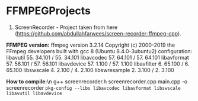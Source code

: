 # FFMPEGProjects

1. ScreenRecorder - Project taken from here (https://github.com/abdullahfarwees/screen-recorder-ffmpeg-cpp).

<b>FFMPEG version:</b>
ffmpeg version 3.2.14 Copyright (c) 2000-2019 the FFmpeg developers
built with gcc 8 (Ubuntu 8.4.0-3ubuntu2)
configuration: 
libavutil      55. 34.101 / 55. 34.101
libavcodec     57. 64.101 / 57. 64.101
libavformat    57. 56.101 / 57. 56.101
libavdevice    57.  1.100 / 57.  1.100
libavfilter     6. 65.100 /  6. 65.100
libswscale      4.  2.100 /  4.  2.100
libswresample   2.  3.100 /  2.  3.100

<b>How to compile:</b>\n
g++ screenrecorder.h screenrecorder.cpp main.cpp -o screenrecorder `pkg-config --libs libavcodec libavformat libswscale libavutil libavdevice`

